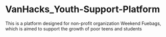 # VanHacks_Youth-Support-Platform
This is a platform designed for non-profit organization Weekend Fuebags, which is aimed to support the growth of poor teens and students
